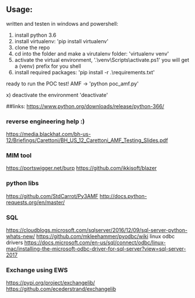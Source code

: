 ## Usage:
written and testen in windows and powershell:
1) install python 3.6
2) install virtualenv: 'pip install virtualenv'
3) clone the repo
4) cd into the folder and make a virutalenv folder: 'virtualenv venv'
5) activate the virtual environment, '.\venv\Scripts\activate.ps1'
    you will get a (venv) prefix for you shell
6) install required packages: 'pip install -r .\requirements.txt'

ready to run the POC test!
AMF -> 'python poc_amf.py'

x) deactivate the environment 'deactivate'


##links:
https://www.python.org/downloads/release/python-366/

### reverse engineering help :)
https://media.blackhat.com/bh-us-12/Briefings/Carettoni/BH_US_12_Carettoni_AMF_Testing_Slides.pdf

### MIM tool
https://portswigger.net/burp
https://github.com/ikkisoft/blazer

### python libs
https://github.com/StdCarrot/Py3AMF
http://docs.python-requests.org/en/master/

### SQL 
https://cloudblogs.microsoft.com/sqlserver/2016/12/09/sql-server-python-whats-new/
https://github.com/mkleehammer/pyodbc/wiki
linux odbc drivers
https://docs.microsoft.com/en-us/sql/connect/odbc/linux-mac/installing-the-microsoft-odbc-driver-for-sql-server?view=sql-server-2017

### Exchange using EWS
https://pypi.org/project/exchangelib/
https://github.com/ecederstrand/exchangelib